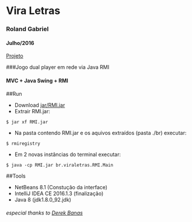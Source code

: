 # Vira Letras
### Roland Gabriel
#### Julho/2016
[Projeto](https://github.com/rolandgnm/ppd/blob/master/RMI/Projeto-Fase2-RMI.pdf)

###Jogo dual player em rede via Java RMI
#### MVC + Java Swing + RMI

##Run
- Download [jar/RMI.jar](https://github.com/rolandgnm/ppd/raw/master/RMI/jar/RMI.jar)
- Extrair RMI.jar:
```{r, engine='bash', count_lines} 
$ jar xf RMI.jar
```
- Na pasta contendo RMI.jar e os aquivos extraídos (pasta ./br) executar:
```{r, engine='bash', count_lines} 
$ rmiregistry
```
- Em 2 novas instâncias do terminal executar:
```{r, engine='bash', count_lines}
$ java -cp RMI.jar br.viraletras.RMI.Main 
```

##Tools
* NetBeans 8.1 (Constução da interface) 
* IntelliJ IDEA CE 2016.1.3 (finalização) 
* Java 8 (jdk1.8.0_92.jdk)

###### especial thanks to [Derek Banas](http://www.newthinktank.com/2013/02/mvc-java-tutorial/)



